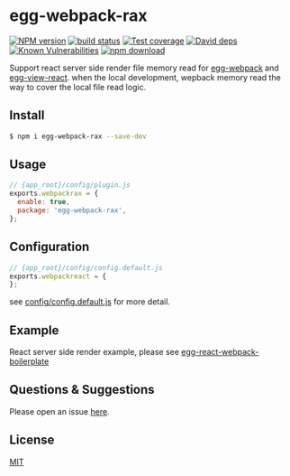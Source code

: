 # egg-webpack-rax

[![NPM version][npm-image]][npm-url]
[![build status][travis-image]][travis-url]
[![Test coverage][codecov-image]][codecov-url]
[![David deps][david-image]][david-url]
[![Known Vulnerabilities][snyk-image]][snyk-url]
[![npm download][download-image]][download-url]

[npm-image]: https://img.shields.io/npm/v/egg-webpack-rax.svg?style=flat-square
[npm-url]: https://npmjs.org/package/egg-webpack-rax
[travis-image]: https://img.shields.io/travis/eggjs/egg-webpack-rax.svg?style=flat-square
[travis-url]: https://travis-ci.org/eggjs/egg-webpack-rax
[codecov-image]: https://img.shields.io/codecov/c/github/eggjs/egg-webpack-rax.svg?style=flat-square
[codecov-url]: https://codecov.io/github/eggjs/egg-webpack-rax?branch=master
[david-image]: https://img.shields.io/david/eggjs/egg-webpack-rax.svg?style=flat-square
[david-url]: https://david-dm.org/eggjs/egg-webpack-rax
[snyk-image]: https://snyk.io/test/npm/egg-webpack-rax/badge.svg?style=flat-square
[snyk-url]: https://snyk.io/test/npm/egg-webpack-rax
[download-image]: https://img.shields.io/npm/dm/egg-webpack-rax.svg?style=flat-square
[download-url]: https://npmjs.org/package/egg-webpack-rax

Support react server side render file memory read for [egg-webpack](https://github.com/hubcarl/egg-webpack) and [egg-view-react](https://github.com/eggjs/egg-view-react). when the local development, wepback memory read the way to cover the local file read logic.

## Install

```bash
$ npm i egg-webpack-rax --save-dev
```

## Usage

```js
// {app_root}/config/plugin.js
exports.webpackrax = {
  enable: true,
  package: 'egg-webpack-rax',
};
```

## Configuration

```js
// {app_root}/config/config.default.js
exports.webpackreact = {
};
```

see [config/config.default.js](config/config.default.js) for more detail.

## Example

React server side render example, please see [egg-react-webpack-boilerplate](https://github.com/hubcarl/egg-react-webpack-boilerplate)

## Questions & Suggestions

Please open an issue [here](https://github.com/eggjs/egg/issues).

## License

[MIT](LICENSE)
